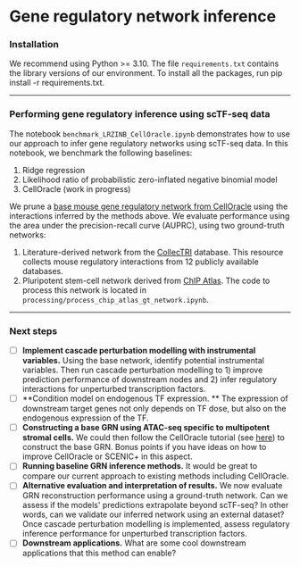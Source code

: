 # Gene regulatory network inference

### Installation
We recommend using Python >= 3.10. The file `requirements.txt` contains the library versions of our environment. To install all the packages, run pip install -r requirements.txt.

---

### Performing gene regulatory inference using scTF-seq data

The notebook `benchmark_LRZINB_CellOracle.ipynb` demonstrates how to use our approach to infer gene regulatory networks using scTF-seq data. In this notebook, we benchmark the following baselines:
1. Ridge regression
2. Likelihood ratio of probabilistic zero-inflated negative binomial model
3. CellOracle (work in progress)

We prune a [base mouse gene regulatory network from CellOracle](https://morris-lab.github.io/CellOracle.documentation/notebooks/04_Network_analysis/Network_analysis_with_Paul_etal_2015_data.html?highlight=load_mouse_scatac_atlas_base_grn) using the interactions inferred by the methods above. We evaluate performance using the area under the precision-recall curve (AUPRC), using two ground-truth networks: 
1. Literature-derived network from the [CollecTRI](https://github.com/saezlab/CollecTRI) database. This resource collects mouse regulatory interactions from 12 publicly available databases.
2. Pluripotent stem-cell network derived from [ChIP Atlas](https://github.com/inutano/chip-atlas/wiki). The code to process this network is located in `processing/process_chip_atlas_gt_network.ipynb`.

---

### Next steps
- [ ] **Implement cascade perturbation modelling with instrumental variables.** Using the base network, identify potential instrumental variables. Then run cascade perturbation modelling to 1) improve prediction performance of downstream nodes and 2) infer regulatory interactions for unperturbed transcription factors.
- [ ] **Condition model on endogenous TF expression. ** The expression of downstream target genes not only depends on TF dose, but also on the endogenous expression of the TF.
- [ ] **Constructing a base GRN using ATAC-seq specific to multipotent stromal cells.** We could then follow the CellOracle tutorial (see [here](https://morris-lab.github.io/CellOracle.documentation/tutorials/base_grn.html#option1-preprocessing-scatac-seq-data)) to construct the base GRN. Bonus points if you have ideas on how to improve CellOracle or SCENIC+ in this aspect.
- [ ] **Running baseline GRN inference methods.** It would be great to compare our current approach to existing methods including CellOracle.
- [ ] **Alternative evaluation and interpretation of results.** We now evaluate GRN reconstruction performance using a ground-truth network. Can we assess if the models' predictions extrapolate beyond scTF-seq? In other words, can we validate our inferred network using an external dataset? Once cascade perturbation modelling is implemented, assess regulatory inference performance for unperturbed transcription factors.
- [ ] **Downstream applications.** What are some cool downstream applications that this method can enable?
